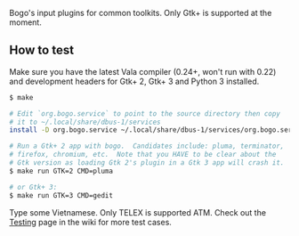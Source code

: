 Bogo's input plugins for common toolkits.  Only Gtk+ is supported at
the moment.

## How to test

Make sure you have the latest Vala compiler (0.24+, won't run with
0.22) and development headers for Gtk+ 2, Gtk+ 3 and Python 3
installed.

```bash
$ make

# Edit `org.bogo.service` to point to the source directory then copy
# it to ~/.local/share/dbus-1/services
install -D org.bogo.service ~/.local/share/dbus-1/services/org.bogo.service

# Run a Gtk+ 2 app with bogo.  Candidates include: pluma, terminator,
# firefox, chromium, etc.  Note that you HAVE to be clear about the
# Gtk version as loading Gtk 2's plugin in a Gtk 3 app will crash it.
$ make run GTK=2 CMD=pluma

# or Gtk+ 3:
$ make run GTK=3 CMD=gedit
```

Type some Vietnamese.  Only TELEX is supported ATM.  Check out the
[Testing](https://github.com/lewtds/bogo/wiki/Testing) page in the
wiki for more test cases.
